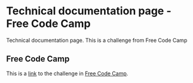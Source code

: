 # Technical documentation page - Free Code Camp

Technical documentation page. This is a challenge from Free Code Camp

## Free Code Camp

This is a [link](https://www.freecodecamp.org/learn/responsive-web-design/responsive-web-design-projects/build-a-technical-documentation-page) to the challenge in [Free Code Camp](https://www.freecodecamp.org/).
